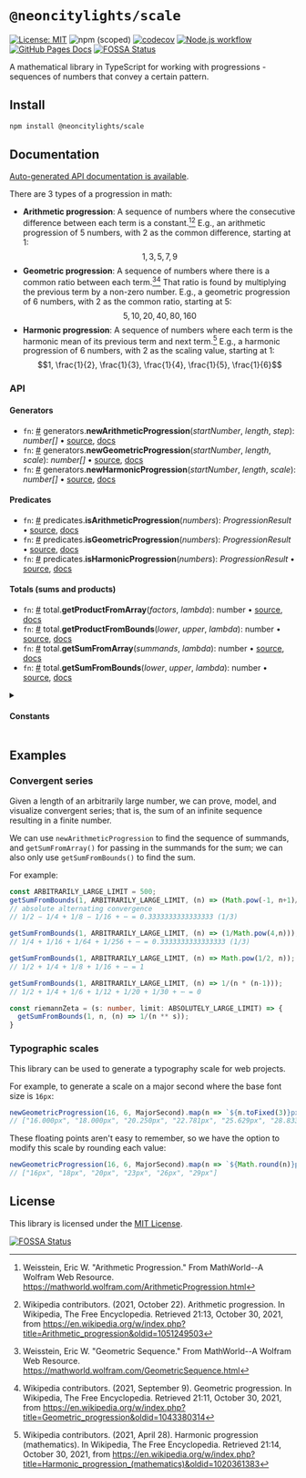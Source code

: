 # `@neoncitylights/scale`
[![License: MIT](https://img.shields.io/badge/License-MIT-blue.svg)](https://opensource.org/licenses/MIT)
![npm (scoped)](https://img.shields.io/npm/v/@neoncitylights/scale)
[![codecov](https://codecov.io/gh/samantha-labs/ts-scale/branch/main/graph/badge.svg?token=c7KOrPxoIb)](https://codecov.io/gh/samantha-labs/ts-scale)
[![Node.js workflow](https://github.com/samantha-labs/ts-scale/actions/workflows/ci.yml/badge.svg)](https://github.com/samantha-labs/ts-scale/actions/workflows/ci.yml)
[![GitHub Pages Docs](https://img.shields.io/badge/gh--pages--docs-running-brightgreen)](https://samantha-labs.github.io/ts-scale/)
[![FOSSA Status](https://app.fossa.com/api/projects/git%2Bgithub.com%2Fsamantha-labs%2Fts-scale.svg?type=shield)](https://app.fossa.com/projects/git%2Bgithub.com%2Fsamantha-labs%2Fts-scale?ref=badge_shield)

A mathematical library in TypeScript for working with progressions - sequences of numbers that convey a certain pattern.

## Install
```bash
npm install @neoncitylights/scale
```

## Documentation
[Auto-generated API documentation is available](https://samantha-labs.github.io/ts-scale/).

There are 3 types of a progression in math:
  - **Arithmetic progression**: A sequence of numbers where the consecutive difference between each term is a constant.[^arith-wolfram][^arithm-wiki] E.g., an arithmetic progression of 5 numbers, with 2 as the common difference, starting at 1:
$$1, 3, 5, 7, 9$$
  - **Geometric progression**: A sequence of numbers where there is a common ratio between each term.[^geo-wolfram][^geo-wiki] That ratio is found by multiplying the previous term by a non-zero number.  E.g., a geometric progression of 6 numbers, with 2 as the common ratio, starting at 5:
$$5, 10, 20, 40, 80, 160$$
  - **Harmonic progression**: A sequence of numbers where each term is the harmonic mean of its previous term and next term.[^harmonic-wiki] E.g., a harmonic progression of 6 numbers, with 2 as the scaling value, starting at 1:
$$1, \frac{1}{2}, \frac{1}{3}, \frac{1}{4}, \frac{1}{5}, \frac{1}{6}$$

### API
#### Generators
 * `fn`: <a href="#newArithmeticProgression">#</a> generators.**newArithmeticProgression**(*startNumber*, *length*, *step*): *number[]* • [source](./src/generators.ts), [docs](https://samantha-labs.github.io/ts-scale/modules.html#newArithmeticProgression)
 * `fn`: <a href="#newGeometricProgression">#</a> generators.**newGeometricProgression**(*startNumber*, *length*, *scale*): *number[]* • [source](./src/generators.ts), [docs](https://samantha-labs.github.io/ts-scale/modules.html#newGeometricProgression)
 * `fn`: <a href="#newHarmonicProgression">#</a> generators.**newHarmonicProgression**(*startNumber*, *length*, *scale*): *number[]* • [source](./src/generators.ts), [docs](https://samantha-labs.github.io/ts-scale/modules.html#newHarmonicProgression)
#### Predicates
 * `fn`: <a href="#isArithmeticProgression">#</a> predicates.**isArithmeticProgression**(*numbers*): *ProgressionResult* • [source](./src/predicates.ts), [docs](https://samantha-labs.io/ts-scale/modules.html#isArithmeticProgression)
 * `fn`: <a href="#isGeometricProgression">#</a> predicates.**isGeometricProgression**(*numbers*): *ProgressionResult* • [source](./src/predicates.ts), [docs](https://samantha-labs.github.io/ts-scale/modules.html#isGeometricProgression)
 * `fn`: <a href="#isHarmonicProgression">#</a> predicates.**isHarmonicProgression**(*numbers*): *ProgressionResult* • [source](./src/predicates.ts), [docs](https://samantha-labs.github.io/ts-scale/modules.html#isHarmonicProgression)

#### Totals (sums and products)
 * `fn`: <a href="#getProductFromArray">#</a> total.**getProductFromArray**(*factors*, *lambda*): number • [source](./src/total.ts), [docs](https://samantha-labs.github.io/ts-scale/modules.html#getProductFromArray)
 * `fn`: <a href="#getProductFromBounds">#</a> total.**getProductFromBounds**(*lower*, *upper*, *lambda*): number • [source](./src/total.ts), [docs](https://samantha-labs.github.io/ts-scale/modules.html#getProductFromBounds)
 * `fn`: <a href="#getSumFromArray">#</a> total.**getSumFromArray**(*summands*, *lambda*): number • [source](./src/total.ts), [docs](https://samantha-labs.github.io/ts-scale/modules.html#getSumFromArray)
 * `fn`: <a href="#getSumFromBounds">#</a> total.**getSumFromBounds**(*lower*, *upper*, *lambda*): number • [source](./src/total.ts), [docs](https://samantha-labs.github.io/ts-scale/modules.html#getSumFromBounds)
<details>
<summary><h4>Constants</h4></summary>

There are constants for certain music intervals that can be used coincide with the generator functions.

* `C`: <a href="#minorSecond">#</a> MinorSecond
* `C`: <a href="#majorSecond">#</a> MajorSecond
* `C`: <a href="#minorThird">#</a> MinorThird
* `C`: <a href="#majorThird">#</a> MajorThird
* `C`: <a href="#perfectThird">#</a> PerfectThird
* `C`: <a href="#augmentedFourth">#</a> AugmentedFourth
* `C`: <a href="#perfectFifth">#</a> PerfectFifth
* `C`: <a href="#goldenRatio">#</a> GoldenRatio
* `C`: <a href="#majorSixth">#</a> MajorSixth
* `C`: <a href="#majorSeventh">#</a> MajorSeventh
* `C`: <a href="#emptySum">#</a> EmptySum
* `C`: <a href="#emptyProduct">#</a> EmptyProduct
</details>

## Examples
### Convergent series
Given a length of an arbitrarily large number, we can prove, model, and visualize convergent series; that is, the sum of an infinite sequence resulting in a finite number.

We can use `newArithmeticProgression` to find the sequence of summands, and `getSumFromArray()` for passing in the summands for the sum; we can also only use `getSumFromBounds()` to find the sum.

For example:
```ts
const ARBITRARILY_LARGE_LIMIT = 500;
getSumFromBounds(1, ARBITRARILY_LARGE_LIMIT, (n) => (Math.pow(-1, n+1)/Math.pow(2, n)));
// absolute alternating convergence
// 1/2 − 1/4 + 1/8 − 1/16 + ⋯ = 0.3333333333333333 (1/3)

getSumFromBounds(1, ARBITRARILY_LARGE_LIMIT, (n) => (1/Math.pow(4,n)));
// 1/4 + 1/16 + 1/64 + 1/256 + ⋯ = 0.3333333333333333 (1/3)

getSumFromBounds(1, ARBITRARILY_LARGE_LIMIT, (n) => Math.pow(1/2, n));
// 1/2 + 1/4 + 1/8 + 1/16 + ⋯ = 1

getSumFromBounds(1, ARBITRARILY_LARGE_LIMIT, (n) => 1/(n * (n-1)));
// 1/2 + 1/4 + 1/6 + 1/12 + 1/20 + 1/30 + ⋯ = 0

const riemannZeta = (s: number, limit: ABSOLUTELY_LARGE_LIMIT) => {
  getSumFromBounds(1, n, (n) => 1/(n ** s));
}
```

### Typographic scales
This library can be used to generate a typography scale for web projects.

For example, to generate a scale on a major second where the base font size is `16px`:
```ts
newGeometricProgression(16, 6, MajorSecond).map(n => `${n.toFixed(3)}px`);
// ["16.000px", "18.000px", "20.250px", "22.781px", "25.629px", "28.833px"]
```

These floating points aren't easy to remember, so we have the option to modify this scale by rounding each value:
```ts
newGeometricProgression(16, 6, MajorSecond).map(n => `${Math.round(n)}px`);
// ["16px", "18px", "20px", "23px", "26px", "29px"]
```

## License
This library is licensed under the [MIT License](./LICENSE).

[![FOSSA Status](https://app.fossa.com/api/projects/git%2Bgithub.com%2Fsamantha-labs%2Fts-scale.svg?type=large)](https://app.fossa.com/projects/git%2Bgithub.com%2Fsamantha-labs%2Fts-scale?ref=badge_large)

[^arith-wolfram]: Weisstein, Eric W. "Arithmetic Progression." From MathWorld--A Wolfram Web Resource. https://mathworld.wolfram.com/ArithmeticProgression.html 
[^geo-wolfram]:  Weisstein, Eric W. "Geometric Sequence." From MathWorld--A Wolfram Web Resource. https://mathworld.wolfram.com/GeometricSequence.html 
[^arithm-wiki]: Wikipedia contributors. (2021, October 22). Arithmetic progression. In Wikipedia, The Free Encyclopedia. Retrieved 21:13, October 30, 2021, from https://en.wikipedia.org/w/index.php?title=Arithmetic_progression&oldid=1051249503
[^geo-wiki]: Wikipedia contributors. (2021, September 9). Geometric progression. In Wikipedia, The Free Encyclopedia. Retrieved 21:11, October 30, 2021, from https://en.wikipedia.org/w/index.php?title=Geometric_progression&oldid=1043380314
[^harmonic-wiki]: Wikipedia contributors. (2021, April 28). Harmonic progression (mathematics). In Wikipedia, The Free Encyclopedia. Retrieved 21:14, October 30, 2021, from https://en.wikipedia.org/w/index.php?title=Harmonic_progression_(mathematics)&oldid=1020361383
